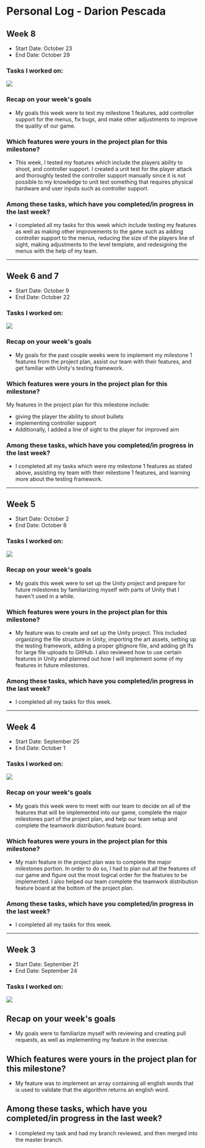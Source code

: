 # Personal Log - Darion Pescada

## Week 8
- Start Date: October 23
- End Date: October 29

### Tasks I worked on:
![](screenshots/tasks_darion_week8.png)
  
### Recap on your week's goals
- My goals this week were to test my milestone 1 features, add controller support for the menus, fix bugs, and make other adjustments to improve the quality of our game.

### Which features were yours in the project plan for this milestone?
- This week, I tested my features which include the players ability to shoot, and controller support. I created a unit test for the player attack and thoroughly tested the controller support manually since it is not possible to my knowledge to unit test something that requires physical hardware and user inputs such as controller support.

### Among these tasks, which have you completed/in progress in the last week?
- I completed all my tasks for this week which include testing my features as well as making other improvements to the game such as adding controller support to the menus, reducing the size of the players line of sight, making adjustments to the level template, and redesigning the menus with the help of my team.

***

## Week 6 and 7
- Start Date: October 9
- End Date: October 22

### Tasks I worked on:
![](screenshots/tasks_darion_week6.png)
  
### Recap on your week's goals
- My goals for the past couple weeks were to implement my milestone 1 features from the project plan, assist our team with their features, and get familiar with Unity's testing framework.

### Which features were yours in the project plan for this milestone?
My features in the project plan for this milestone include:
- giving the player the ability to shoot bullets
- implementing controller support
- Additionally, I added a line of sight to the player for improved aim

### Among these tasks, which have you completed/in progress in the last week?
- I completed all my tasks which were my milestone 1 features as stated above, assisting my team with their milestone 1 features, and learning more about the testing framework.

***

## Week 5
- Start Date: October 2
- End Date: October 8

### Tasks I worked on:
![](screenshots/tasks_darion_week5.png)
  
### Recap on your week's goals
- My goals this week were to set up the Unity project and prepare for future milestones by familiarizing myself with parts of Unity that I haven't used in a while.

### Which features were yours in the project plan for this milestone?
- My feature was to create and set up the Unity project. This included organizing the file structure in Unity, importing the art assets, setting up the testing framework, adding a proper gitignore file, and adding git lfs for large file uploads to GitHub. I also reviewed how to use certain features in Unity and planned out how I will implement some of my features in future milestones.

### Among these tasks, which have you completed/in progress in the last week?
- I completed all my tasks for this week.

***

## Week 4
- Start Date: September 25
- End Date: October 1

### Tasks I worked on:
![](screenshots/tasks_darion_week4.png)
  
### Recap on your week's goals
- My goals this week were to meet with our team to decide on all of the features that will be implemented into our game, complete the major milestones part of the project plan, and help our team setup and complete the teamwork distribution feature board.

### Which features were yours in the project plan for this milestone?
- My main feature in the project plan was to complete the major milestones portion. In order to do so, I had to plan out all the features of our game and figure out the most logical order for the features to be implemented. I also helped our team complete the teamwork distribution feature board at the bottom of the project plan.

### Among these tasks, which have you completed/in progress in the last week?
- I completed all my tasks for this week.

***

## Week 3
- Start Date: September 21
- End Date: September 24

### Tasks I worked on:
![](screenshots/tasks_darion_week3.png)
  
## Recap on your week's goals
- My goals were to familiarize myself with reviewing and creating pull requests, as well as implementing my feature in the exercise.

## Which features were yours in the project plan for this milestone?
- My feature was to implement an array containing all english words that is used to validate that the algorithm returns an english word.

## Among these tasks, which have you completed/in progress in the last week?
- I completed my task and had my branch reviewed, and then merged into the master branch.
